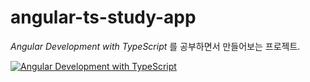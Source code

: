 # angular-ts-study-app

*Angular Development with TypeScript* 를 공부하면서 만들어보는 프로젝트.

<a href="http://www.yes24.com/24/Goods/42474040">
	<img src="http://image.yes24.com/goods/42474040/L" border="0" alt="Angular Development with TypeScript">
</a>
